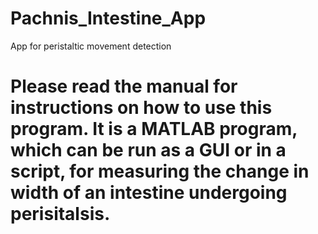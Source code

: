 # Pachnis_Intestine_App
App for peristaltic movement detection

# Please read the manual for instructions on how to use this program.  It is a MATLAB program, which can be run as a GUI or in a script, for measuring the change in width of an intestine undergoing perisitalsis. 

